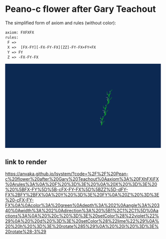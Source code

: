 #  Peano-c flower after Gary Teachout

The simplified form of axiom and rules (without color):

```
axiom: FXFXFX
rules:
 F => 
 X =>  [FX-FY][-FX-FY-FX][ZZ]-FY-FX+FY+FX
 Y => FY
 Z => -FX-FY-FX
```

![Peano-c Flower](poetaster-pianoc-flower.svg)

## link to render 

https://anvaka.github.io/lsystem/?code=%2F%2F%20Pean-c%20flower%20after%20Gary%20Teachout%0Aaxiom%3A%20FXhFXiFX%0Arules%3A%0A%20F%20%3D%3E%20%0A%20X%20%3D%3E%20%20%5BFX-FY%5D%5B-cFX-FY-FX%5D%5BZZ%5D-dFY-FX%2BFY%2BFX%0A%20Y%20%3D%3E%20FY%0A%20Z%20%3D%3E%20-cFX-FY-FX%0A%0Acolor%3A%20green%0Adepth%3A%202%0Aangle%3A%20340%0Awidth%3A%202%0Adirection%3A%20%5B1%2C1%2C1%5D%0Aactions%3A%0A%20%20c%20%3D%3E%20setColor%28%22violet%22%29%0A%20%20d%20%3D%3E%20setColor%28%22lime%22%29%0A%20%20h%20%3D%3E%20rotate%285%29%0A%20%20i%20%3D%3E%20rotate%28-3%29

